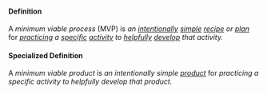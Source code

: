#### Definition

A *minimum viable process* (MVP) is *an [intentionally](https://github.com/gcassel/Modular-Organizing-Terminology/blob/master/terms/intend.md) [simple](https://github.com/gcassel/Modular-Organizing-Terminology/blob/master/terms/simplicity.md) [recipe](https://github.com/gcassel/Modular-Organizing-Terminology/blob/master/terms/recipe.md) or [plan](https://github.com/gcassel/Modular-Organizing-Terminology/blob/master/terms/plan.md)* for *[practicing](https://github.com/gcassel/Modular-Organizing-Terminology/blob/master/terms/practice.md) a [specific](https://github.com/gcassel/Modular-Organizing-Terminology/blob/master/terms/specific.md) [activity](https://github.com/gcassel/Modular-Organizing-Terminology/blob/master/terms/activity.md) to [helpfully](https://github.com/gcassel/Modular-Organizing-Terminology/blob/master/terms/benefit.md) [develop](https://github.com/gcassel/Modular-Organizing-Terminology/blob/master/terms/develop.md) that activity.*

#### Specialized Definition

A *minimum viable product* is *an intentionally simple [product](https://github.com/gcassel/Modular-Organizing-Terminology/blob/master/terms/produce.md)* for *practicing a specific activity to helpfully develop that product.*
